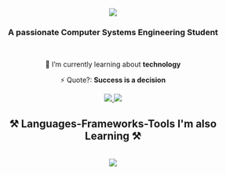 <h1 align="center">
    <img src="https://readme-typing-svg.herokuapp.com/?font=Righteous&size=35&center=true&vCenter=true&width=500&height=70&duration=4000&lines=Hi+There!+👋;+I'm+Arianna+Giannoccaro!;" />
</h1>

<h3 align="center">A passionate Computer Systems Engineering Student</h3>

<br/>

<div align="center">
 
 🌱 I’m currently learning about **technology**

⚡ Quote?: **Success is a decision**

 </div>

<div align="center"> 
  <a href="mailto:arigian2004@gmail.com">
    <img src="https://img.shields.io/badge/Gmail-333333?style=for-the-badge&logo=gmail&logoColor=red" />
  </a>
  <a href="https://www.linkedin.com/in/ariannagiannoccaro/" target="_blank">
    <img src="https://img.shields.io/badge/LinkedIn-0077B5?style=for-the-badge&logo=linkedin&logoColor=white" target="_blank" />
  </a>
</div>

<h2 align="center">⚒️ Languages-Frameworks-Tools I'm also Learning ⚒️</h2>
<br/>
<div align="center">
    <img src="https://skillicons.dev/icons?i=bootstrap,html,css,vscode,github,figma,git,mysql,java,python,postgres,ia" />
</div>

